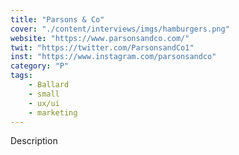 ```yaml
---
title: "Parsons & Co"
cover: "./content/interviews/imgs/hamburgers.png"
website: "https://www.parsonsandco.com/"
twit: "https://twitter.com/ParsonsandCo1"
inst: "https://www.instagram.com/parsonsandco"
category: "P"
tags:
    - Ballard
    - small
    - ux/ui
    - marketing
---
```


Description
